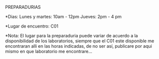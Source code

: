 PREPARADURIAS

*Dias:
  Lunes y martes: 10am - 12pm
  Jueves: 2pm - 4 pm

*Lugar de encuentro: C01

*Nota: El lugar para la preparaduria puede variar de acuerdo a la disponibilidad de los laboratorios, siempre que el C01 este disponible me encontraran alli en las horas indicadas, de no ser así, publicare por aqui mismo en que laboratorio me encontrare... 
